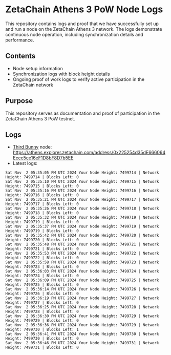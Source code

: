 # ZetaChain Athens 3 PoW Node Logs
This repository contains logs and proof that we have successfully set up and run a node on the ZetaChain Athens 3 network. The logs demonstrate continuous node operation, including synchronization details and performance.

## Contents
- Node setup information
- Synchronization logs with block height details
- Ongoing proof of work logs to verify active participation in the ZetaChain network

## Purpose
This repository serves as documentation and proof of participation in the ZetaChain Athens 3 PoW testnet.

## Logs

- [Third Bunny](https://thirdbunny.xyz/) node: https://athens.explorer.zetachain.com/address/0x225254d35dE666064Eccc5ce16eF1D8bF8D7b5EE
- Latest logs:
```
Sat Nov  2 05:35:05 PM UTC 2024 Your Node Height: 7499714 | Network Height: 7499714 | Blocks Left: 0
Sat Nov  2 05:35:10 PM UTC 2024 Your Node Height: 7499715 | Network Height: 7499715 | Blocks Left: 0
Sat Nov  2 05:35:16 PM UTC 2024 Your Node Height: 7499716 | Network Height: 7499716 | Blocks Left: 0
Sat Nov  2 05:35:21 PM UTC 2024 Your Node Height: 7499717 | Network Height: 7499717 | Blocks Left: 0
Sat Nov  2 05:35:26 PM UTC 2024 Your Node Height: 7499718 | Network Height: 7499718 | Blocks Left: 0
Sat Nov  2 05:35:32 PM UTC 2024 Your Node Height: 7499719 | Network Height: 7499719 | Blocks Left: 0
Sat Nov  2 05:35:37 PM UTC 2024 Your Node Height: 7499719 | Network Height: 7499719 | Blocks Left: 0
Sat Nov  2 05:35:42 PM UTC 2024 Your Node Height: 7499720 | Network Height: 7499720 | Blocks Left: 0
Sat Nov  2 05:35:48 PM UTC 2024 Your Node Height: 7499721 | Network Height: 7499721 | Blocks Left: 0
Sat Nov  2 05:35:53 PM UTC 2024 Your Node Height: 7499722 | Network Height: 7499722 | Blocks Left: 0
Sat Nov  2 05:35:58 PM UTC 2024 Your Node Height: 7499723 | Network Height: 7499723 | Blocks Left: 0
Sat Nov  2 05:36:03 PM UTC 2024 Your Node Height: 7499724 | Network Height: 7499724 | Blocks Left: 0
Sat Nov  2 05:36:09 PM UTC 2024 Your Node Height: 7499725 | Network Height: 7499725 | Blocks Left: 0
Sat Nov  2 05:36:14 PM UTC 2024 Your Node Height: 7499726 | Network Height: 7499726 | Blocks Left: 0
Sat Nov  2 05:36:19 PM UTC 2024 Your Node Height: 7499727 | Network Height: 7499727 | Blocks Left: 0
Sat Nov  2 05:36:25 PM UTC 2024 Your Node Height: 7499728 | Network Height: 7499728 | Blocks Left: 0
Sat Nov  2 05:36:30 PM UTC 2024 Your Node Height: 7499729 | Network Height: 7499729 | Blocks Left: 0
Sat Nov  2 05:36:36 PM UTC 2024 Your Node Height: 7499729 | Network Height: 7499730 | Blocks Left: 1
Sat Nov  2 05:36:41 PM UTC 2024 Your Node Height: 7499730 | Network Height: 7499730 | Blocks Left: 0
Sat Nov  2 05:36:46 PM UTC 2024 Your Node Height: 7499731 | Network Height: 7499731 | Blocks Left: 0
```
